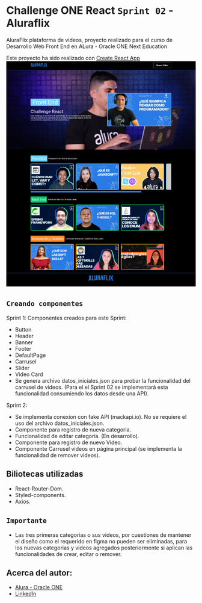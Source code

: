 # Challenge ONE React `Sprint 02` - Aluraflix

AluraFlix plataforma de videos, proyecto realizado para el curso de Desarrollo Web Front End en ALura - Oracle ONE Next Education

Este proyecto ha sido realizado con [Create React App](https://github.com/facebook/create-react-app) 
![Alt text](src/VistaPrevia.PNG)

## `Creando componentes`
Sprint 1:
Componentes creados para este Sprint:
* Button 
* Header
* Banner
* Footer
* DefaultPage
* Carrusel
* Slider
* Video Card
* Se genera archivo datos_iniciales.json para probar la funcionalidad del carrusel de videos. (Para el el Sprint 02 se implementará esta funcionalidad consumiendo los datos desde una API).

Sprint 2:
* Se implementa conexion con fake API (mackapi.io). No se requiere el uso del archivo datos_iniciales.json.
* Componente para registro de nueva categoria.
* Funcionalidad de editar categoría. (En desarrollo). 
* Componente para registro de nuevo Video. 
* Componente Carrusel videos en página principal (se implementa la funcionalidad de remover videos).


## Biliotecas utilizadas
* React-Router-Dom.
* Styled-components.
* Axios.

## `Importante`
* Las tres primeras categorias o sus videos, por cuestiones de mantener el diseño como el requerido en figma no pueden ser eliminadas, para los nuevas categorias y videos agregados posteriormente si aplican las funcionalidades de crear, editar o remover.


## Acerca del autor:

* [Alura - Oracle ONE](https://app.aluracursos.com/user/karlosmunera)
* [LinkedIn](https://www.linkedin.com/in/carlos-munera-259969262 "Linkedin")
